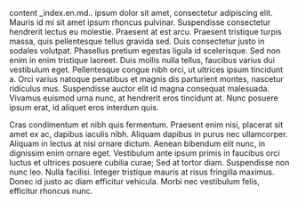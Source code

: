 content _index.en.md.. ipsum dolor sit amet, consectetur adipiscing elit. Mauris id mi sit amet ipsum rhoncus pulvinar. Suspendisse consectetur hendrerit lectus eu molestie. Praesent at est arcu. Praesent tristique turpis massa, quis pellentesque tellus gravida sed. Duis consectetur justo in sodales volutpat. Phasellus pretium egestas ligula id scelerisque. Sed non enim in enim tristique laoreet. Duis mollis nulla tellus, faucibus varius dui vestibulum eget. Pellentesque congue nibh orci, ut ultrices ipsum tincidunt a. Orci varius natoque penatibus et magnis dis parturient montes, nascetur ridiculus mus. Suspendisse auctor elit id magna consequat malesuada. Vivamus euismod urna nunc, at hendrerit eros tincidunt at. Nunc posuere ipsum erat, id aliquet eros interdum quis.

Cras condimentum et nibh quis fermentum. Praesent enim nisi, placerat sit amet ex ac, dapibus iaculis nibh. Aliquam dapibus in purus nec ullamcorper. Aliquam in lectus at nisi ornare dictum. Aenean bibendum elit nunc, in dignissim enim ornare eget. Vestibulum ante ipsum primis in faucibus orci luctus et ultrices posuere cubilia curae; Sed at tortor diam. Suspendisse non nunc leo. Nulla facilisi. Integer tristique mauris at risus fringilla maximus. Donec id justo ac diam efficitur vehicula. Morbi nec vestibulum felis, efficitur rhoncus nunc.
